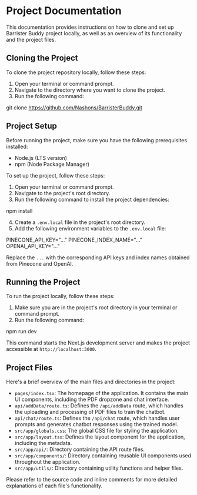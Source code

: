 # Project Documentation

This documentation provides instructions on how to clone and set up Barrister Buddy project locally, as well as an overview of its functionality and the project files.

## Cloning the Project

To clone the project repository locally, follow these steps:

1. Open your terminal or command prompt.
2. Navigate to the directory where you want to clone the project.
3. Run the following command:

git clone https://github.com/Nashons/BarristerBuddy.git


## Project Setup

Before running the project, make sure you have the following prerequisites installed:

- Node.js (LTS version)
- npm (Node Package Manager)

To set up the project, follow these steps:

1. Open your terminal or command prompt.
2. Navigate to the project's root directory.
3. Run the following command to install the project dependencies:

npm install

4. Create a `.env.local` file in the project's root directory.
5. Add the following environment variables to the `.env.local` file:

PINECONE_API_KEY="..."
PINECONE_INDEX_NAME="..."
OPENAI_API_KEY="..."

Replace the `...` with the corresponding API keys and index names obtained from Pinecone and OpenAI.

## Running the Project

To run the project locally, follow these steps:

1. Make sure you are in the project's root directory in your terminal or command prompt.
2. Run the following command:

npm run dev

This command starts the Next.js development server and makes the project accessible at `http://localhost:3000`.

## Project Files

Here's a brief overview of the main files and directories in the project:

- `pages/index.tsx`: The homepage of the application. It contains the main UI components, including the PDF dropzone and chat interface.
- `api/addData/route.ts`: Defines the `/api/addData` route, which handles the uploading and processing of PDF files to train the chatbot.
- `api/chat/route.ts`: Defines the `/api/chat` route, which handles user prompts and generates chatbot responses using the trained model.
- `src/app/globals.css`: The global CSS file for styling the application.
- `src/app/layout.tsx`: Defines the layout component for the application, including the metadata.
- `src/app/api/`: Directory containing the API route files.
- `src/app/components/`: Directory containing reusable UI components used throughout the application.
- `src/app/utils/`: Directory containing utility functions and helper files.

Please refer to the source code and inline comments for more detailed explanations of each file's functionality.
